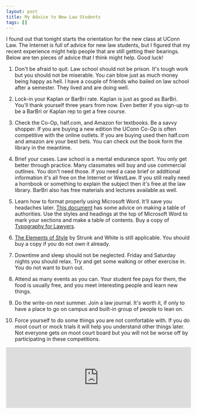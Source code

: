 ```yaml
---
layout: post
title: My Advice to New Law Students
tags: []
---
```

I found out that tonight starts the orientation for the new class at UConn Law. The Internet is full of advice for new law students, but I figured that my recent experience might help people that are still getting their bearings. Below are ten pieces of advice that I think might help. Good luck!

1. Don't be afraid to quit. Law school should not be prison. It's tough work but you should not be miserable. You can blow just as much money being happy as hell. I have a couple of friends who bailed on law school after a semester. They lived and are doing well.

2. Lock-in your Kaplan or BarBri rate. Kaplan is just as good as BarBri. You'll thank yourself three years from now. Even better if you sign-up to be a BarBri or Kaplan rep to get a free course.

3. Check the Co-Op, half.com, and Amazon for textbooks. Be a savvy shopper. If you are buying a new edition the UConn Co-Op is often competitive with the online outlets. If you are buying used then half.com and amazon are your best bets. You can check out the book form the library in the meantime.

4. Brief your cases. Law school is a mental endurance sport. You only get better through practice. Many classmates will buy and use commercial outlines. You don't need those. If you need a case brief or additional information it's all free on the Internet or WestLaw. If you still really need a hornbook or something to explain the subject then it's free at the law library. BarBri also has free materials and lectures available as well.

5. Learn how to format properly using Microsoft Word. It'll save you headaches later. <a href="http://law.uconn.edu/system/files/private/wordformattingforlegaldDocuments.pdf">This document</a> has some advice on making a table of authorities. Use the styles and headings at the top of Microsoft Word to mark your sections and make a table of contents. Buy a copy of <a href="http://www.amazon.com/gp/offer-listing/B004ND3BWO/ref=dp_olp_0?ie=UTF8&amp;condition=all">Typography for Lawyers</a>.

6. <a href="http://www.amazon.com/The-Elements-Style-4th-Edition/dp/0205313426">The Elements of Style</a> by Strunk and White is still applicable. You should buy a copy if you do not own it already.

7. Downtime and sleep should not be neglected. Friday and Saturday nights you should relax. Try and get some walking or other exercise in. You do not want to burn out.

8. Attend as many events as you can. Your student fee pays for them, the food is usually free, and you meet interesting people and learn new things.

9. Do the write-on next summer. Join a law journal. It's worth it, if only to have a place to go on campus and built-in group of people to lean on.

10. Force yourself to do some things you are not comfortable with. If you do moot court or mock trials it will help you understand other things later. Not everyone gets on moot court board but you will not be worse off by participating in these competitions.

<iframe src="http://w.soundcloud.com/player/?url=http%3A%2F%2Fapi.soundcloud.com%2Ftracks%2F59091115&amp;show_artwork=true" frameborder="no" scrolling="no" width="100%" height="166"></iframe>

